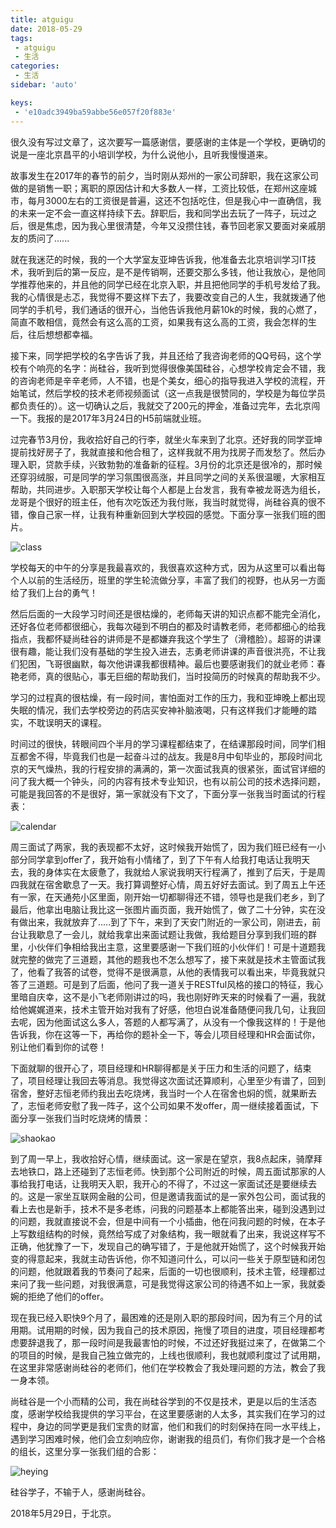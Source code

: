 ```yaml
---
title: atguigu
date: 2018-05-29
tags:
 - atguigu
 - 生活
categories: 
 - 生活
sidebar: 'auto'

keys:
 - 'e10adc3949ba59abbe56e057f20f883e'
---
```


很久没有写过文章了，这次要写一篇感谢信，要感谢的主体是一个学校，更确切的说是一座北京昌平的小培训学校，为什么说他小，且听我慢慢道来。  


故事发生在2017年的春节的前夕，当时刚从郑州的一家公司辞职，我在这家公司做的是销售一职；离职的原因估计和大多数人一样，工资比较低，在郑州这座城市，每月3000左右的工资很是普遍，这还不包括吃住，但是我心中一直确信，我的未来一定不会一直这样持续下去。辞职后，我和同学出去玩了一阵子，玩过之后，很是焦虑，因为我心里很清楚，今年又没攒住钱，春节回老家又要面对亲戚朋友的质问了......


就在我迷茫的时候，我的一个大学室友亚坤告诉我，他准备去北京培训学习IT技术，我听到后的第一反应，是不是传销啊，还要交那么多钱，他让我放心，是他同学推荐他来的，并且他的同学已经在北京入职，并且把他同学的手机号发给了我。我的心情很是忐忑，我觉得不要这样下去了，我要改变自己的人生，我就拨通了他同学的手机号，我们通话的很开心，当他告诉我他月薪10k的时候，我的心燃了，简直不敢相信，竟然会有这么高的工资，如果我有这么高的工资，我会怎样的生后，往后想想都幸福。


接下来，同学把学校的名字告诉了我，并且还给了我咨询老师的QQ号码，这个学校有个响亮的名字：尚硅谷，我听到觉得很像美国硅谷，心想学校肯定会不错，我的咨询老师是辛辛老师，人不错，也是个美女，细心的指导我进入学校的流程，开始笔试，然后学校的技术老师视频面试（这一点我是很赞同的，学校是为每位学员都负责任的）。这一切确认之后，我就交了200元的押金，准备过完年，去北京闯一下。我报的是2017年3月24日的H5前端就业班。


过完春节3月份，我收拾好自己的行李，就坐火车来到了北京。还好我的同学亚坤提前找好房子了，我就直接和他合租了，这样我就不用为找房子而发愁了。然后办理入职，贷款手续，兴致勃勃的准备新的征程。3月份的北京还是很冷的，那时候还穿羽绒服，可是同学的学习氛围很高涨，并且同学之间的关系很温暖，大家相互帮助，共同进步。入职那天学校让每个人都是上台发言，我有幸被龙哥选为组长，龙哥是个很好的班主任，他有次吃饭还为我付账，我当时就觉得，尚硅谷真的很不错，像自己家一样，让我有种重新回到大学校园的感觉。下面分享一张我们班的图片。

![class](/atguigu/classing.jpeg)

学校每天的中午的分享是我最喜欢的，我很喜欢这种方式，因为从这里可以看出每个人以前的生活经历，班里的学生轮流做分享，丰富了我们的视野，也从另一方面给了我们上台的勇气！

然后后面的一大段学习时间还是很枯燥的，老师每天讲的知识点都不能完全消化，还好各位老师都很细心，我每次碰到不明白的都及时请教老师，老师都细心的给我指点，我都怀疑尚硅谷的讲师是不是都嫌弃我这个学生了（滑稽脸）。超哥的讲课很有趣，能让我们没有基础的学生投入进去，志勇老师讲课的声音很洪亮，不让我们犯困，飞哥很幽默，每次他讲课我都很精神。最后也要感谢我们的就业老师：春艳老师，真的很贴心，事无巨细的帮助我们，当时投简历的时候真的帮助我不少。


学习的过程真的很枯燥，有一段时间，害怕面对工作的压力，我和亚坤晚上都出现失眠的情况，我们去学校旁边的药店买安神补脑液喝，只有这样我们才能睡的踏实，不耽误明天的课程。

时间过的很快，转眼间四个半月的学习课程都结束了，在结课那段时间，同学们相互都舍不得，毕竟我们也是一起奋斗过的战友。我是8月中旬毕业的，那段时间北京的天气燥热，我的行程安排的满满的，第一次面试我真的很紧张，面试官详细的问了我大概一个钟头，问的内容有技术专业知识，也有以前公司的技术选择问题，可能是我回答的不是很好，第一家就没有下文了，下面分享一张我当时面试的行程表：

![calendar](/atguigu/calendar.jpeg)



周三面试了两家，我的表现都不太好，这时候我开始慌了，因为我们班已经有一小部分同学拿到offer了，我开始有小情绪了，到了下午有人给我打电话让我明天去，我的身体实在太疲惫了，我就给人家说我明天行程满了，推到了后天，于是周四我就在宿舍歇息了一天。我打算调整好心情，周五好好去面试。到了周五上午还有一家，在天通苑小区里面，刚开始一切都聊得还不错，领导也是我们老乡，到了最后，他拿出电脑让我比这一张图片画页面，我开始慌了，做了二十分钟，实在没有做出来，我就放弃了.....到了下午，来到了天安门附近的一家公司，刚进去，前台让我歇息了一会儿，就给我拿出来面试题让我做，我给题目分享到我们班的群里，小伙伴们争相给我出主意，这里要感谢一下我们班的小伙伴们！可是十道题我就完整的做完了三道题，其他的题我也不怎么想写了，接下来就是技术主管面试我了，他看了我答的试卷，觉得不是很满意，从他的表情我可以看出来，毕竟我就只答了三道题。可是到了后面，他问了我一道关于RESTful风格的接口的特征，我心里暗自庆幸，这不是小飞老师刚讲过的吗，我也刚好昨天来的时候看了一遍，我就给他娓娓道来，技术主管开始对我有了好感，他坦白说准备随便问我几句，让我回去呢，因为他面试这么多人，答题的人都写满了，从没有一个像我这样的！于是他告诉我，你在这等一下，再给你的题补全一下，等会儿项目经理和HR会面试你，别让他们看到你的试卷！

下面就聊的很开心了，项目经理和HR聊得都是关于压力和生活的问题了，结束了，项目经理让我回去等消息。我觉得这次面试还算顺利，心里至少有谱了，回到宿舍，整好志恒老师约我出去吃烧烤，我当时一个人在宿舍也焖的慌，就果断去了，志恒老师安慰了我一阵子，这个公司如果不发offer，周一继续接着面试，下面分享一张我们当时吃烧烤的情景：

![shaokao](/atguigu/shaokao.jpeg)

到了周一早上，我收拾好心情，继续面试。这一家是在望京，我8点起床，骑摩拜去地铁口，路上还碰到了志恒老师。快到那个公司附近的时候，周五面试那家的人事给我打电话，让我明天入职，我开心的不得了，不过这一家面试还是要继续去的。这是一家坐互联网金融的公司，但是邀请我面试的是一家外包公司，面试我的看上去也是新手，技术不是多老练，问我的问题基本上都能答出来，碰到没遇到过的问题，我就直接说不会，但是中间有一个小插曲，他在问我问题的时候，在本子上写数组结构的时候，竟然给写成了对象结构，我一眼就看了出来，我说这样写不正确，他犹豫了一下，发现自己的确写错了，于是他就开始慌了，这个时候我开始变的得意起来，我就主动告诉他，你不知道问什么，可以问一些关于原型链和闭包的问题，他就跟着我的节奏问了起来，后面的一切也很顺利，技术主管，经理都过来问了我一些问题，对我很满意，可是我觉得这家公司的待遇不如上一家，我就委婉的拒绝了他们的offer。

现在我已经入职快9个月了，最困难的还是刚入职的那段时间，因为有三个月的试用期。试用期的时候，因为我自己的技术原因，拖慢了项目的进度，项目经理都考虑要辞退我了，那一段时间是我最害怕的时候，不过还好我挺过来了，在做第二个的项目的时候，是我自己独立做完的，上线也很顺利，我也就顺利度过了试用期，在这里非常感谢尚硅谷的老师们，他们在学校教会了我处理问题的方法，教会了我一身本领。

尚硅谷是一个小而精的公司，我在尚硅谷学到的不仅是技术，更是以后的生活态度，感谢学校给我提供的学习平台，在这里要感谢的人太多，其实我们在学习的过程中，身边的同学更是我们宝贵的财富，他们和我们的时刻保持在同一水平线上，遇到学习困难时候，他们会立刻响应你，谢谢我的组员们，有你们我才是一个合格的组长，这里分享一张我们组的合影：

![heying](/atguigu/heying.jpeg)

硅谷学子，不输于人，感谢尚硅谷。    						

2018年5月29日，于北京。